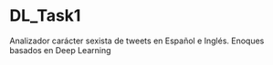 # DL_Task1
Analizador carácter sexista de tweets en Español e Inglés. Enoques basados en Deep Learning
